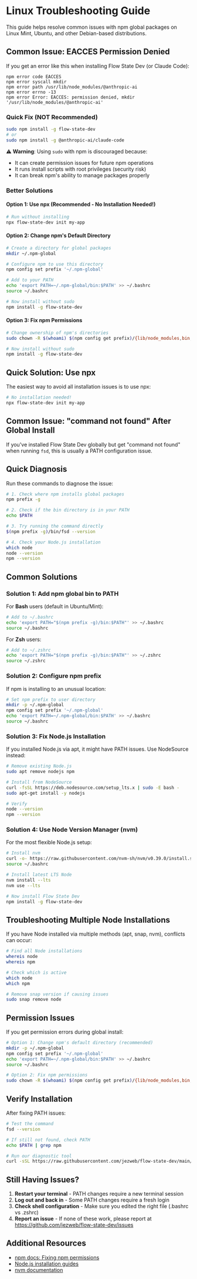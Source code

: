 # Linux Troubleshooting Guide

This guide helps resolve common issues with npm global packages on Linux Mint, Ubuntu, and other Debian-based distributions.

## Common Issue: EACCES Permission Denied

If you get an error like this when installing Flow State Dev (or Claude Code):

```
npm error code EACCES
npm error syscall mkdir
npm error path /usr/lib/node_modules/@anthropic-ai
npm error errno -13
npm error Error: EACCES: permission denied, mkdir '/usr/lib/node_modules/@anthropic-ai'
```

### Quick Fix (NOT Recommended)

```bash
sudo npm install -g flow-state-dev
# or
sudo npm install -g @anthropic-ai/claude-code
```

⚠️ **Warning**: Using `sudo` with npm is discouraged because:
- It can create permission issues for future npm operations
- It runs install scripts with root privileges (security risk)
- It can break npm's ability to manage packages properly

### Better Solutions

#### Option 1: Use npx (Recommended - No Installation Needed!)
```bash
# Run without installing
npx flow-state-dev init my-app
```

#### Option 2: Change npm's Default Directory
```bash
# Create a directory for global packages
mkdir ~/.npm-global

# Configure npm to use this directory
npm config set prefix '~/.npm-global'

# Add to your PATH
echo 'export PATH=~/.npm-global/bin:$PATH' >> ~/.bashrc
source ~/.bashrc

# Now install without sudo
npm install -g flow-state-dev
```

#### Option 3: Fix npm Permissions
```bash
# Change ownership of npm's directories
sudo chown -R $(whoami) $(npm config get prefix)/{lib/node_modules,bin,share}

# Now install without sudo
npm install -g flow-state-dev
```

## Quick Solution: Use npx

The easiest way to avoid all installation issues is to use npx:

```bash
# No installation needed!
npx flow-state-dev init my-app
```

## Common Issue: "command not found" After Global Install

If you've installed Flow State Dev globally but get "command not found" when running `fsd`, this is usually a PATH configuration issue.

## Quick Diagnosis

Run these commands to diagnose the issue:

```bash
# 1. Check where npm installs global packages
npm prefix -g

# 2. Check if the bin directory is in your PATH
echo $PATH

# 3. Try running the command directly
$(npm prefix -g)/bin/fsd --version

# 4. Check your Node.js installation
which node
node --version
npm --version
```

## Common Solutions

### Solution 1: Add npm global bin to PATH

For **Bash** users (default in Ubuntu/Mint):
```bash
# Add to ~/.bashrc
echo 'export PATH="$(npm prefix -g)/bin:$PATH"' >> ~/.bashrc
source ~/.bashrc
```

For **Zsh** users:
```bash
# Add to ~/.zshrc
echo 'export PATH="$(npm prefix -g)/bin:$PATH"' >> ~/.zshrc
source ~/.zshrc
```

### Solution 2: Configure npm prefix

If npm is installing to an unusual location:
```bash
# Set npm prefix to user directory
mkdir -p ~/.npm-global
npm config set prefix '~/.npm-global'
echo 'export PATH=~/.npm-global/bin:$PATH' >> ~/.bashrc
source ~/.bashrc
```

### Solution 3: Fix Node.js Installation

If you installed Node.js via apt, it might have PATH issues. Use NodeSource instead:

```bash
# Remove existing Node.js
sudo apt remove nodejs npm

# Install from NodeSource
curl -fsSL https://deb.nodesource.com/setup_lts.x | sudo -E bash -
sudo apt-get install -y nodejs

# Verify
node --version
npm --version
```

### Solution 4: Use Node Version Manager (nvm)

For the most flexible Node.js setup:

```bash
# Install nvm
curl -o- https://raw.githubusercontent.com/nvm-sh/nvm/v0.39.0/install.sh | bash
source ~/.bashrc

# Install latest LTS Node
nvm install --lts
nvm use --lts

# Now install Flow State Dev
npm install -g flow-state-dev
```

## Troubleshooting Multiple Node Installations

If you have Node installed via multiple methods (apt, snap, nvm), conflicts can occur:

```bash
# Find all Node installations
whereis node
whereis npm

# Check which is active
which node
which npm

# Remove snap version if causing issues
sudo snap remove node
```

## Permission Issues

If you get permission errors during global install:

```bash
# Option 1: Change npm's default directory (recommended)
mkdir -p ~/.npm-global
npm config set prefix '~/.npm-global'
echo 'export PATH=~/.npm-global/bin:$PATH' >> ~/.bashrc
source ~/.bashrc

# Option 2: Fix npm permissions
sudo chown -R $(whoami) $(npm config get prefix)/{lib/node_modules,bin,share}
```

## Verify Installation

After fixing PATH issues:

```bash
# Test the command
fsd --version

# If still not found, check PATH
echo $PATH | grep npm

# Run our diagnostic tool
curl -sSL https://raw.githubusercontent.com/jezweb/flow-state-dev/main/debug/diagnose.sh | bash
```

## Still Having Issues?

1. **Restart your terminal** - PATH changes require a new terminal session
2. **Log out and back in** - Some PATH changes require a fresh login
3. **Check shell configuration** - Make sure you edited the right file (.bashrc vs .zshrc)
4. **Report an issue** - If none of these work, please report at https://github.com/jezweb/flow-state-dev/issues

## Additional Resources

- [npm docs: Fixing npm permissions](https://docs.npmjs.com/resolving-eacces-permissions-errors-when-installing-packages-globally)
- [Node.js installation guides](https://nodejs.org/en/download/package-manager/)
- [nvm documentation](https://github.com/nvm-sh/nvm)